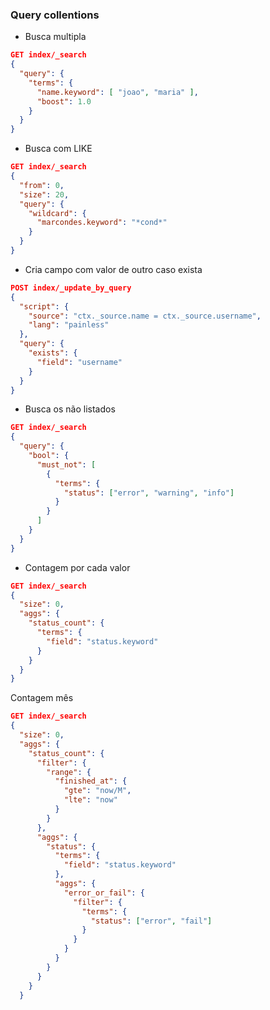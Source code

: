 ### Query collentions

- Busca multipla
```json
GET index/_search
{
  "query": {
    "terms": {
      "name.keyword": [ "joao", "maria" ],
      "boost": 1.0
    }
  }
}
```

- Busca com LIKE
```json
GET index/_search
{
  "from": 0, 
  "size": 20, 
  "query": {
    "wildcard": {
      "marcondes.keyword": "*cond*"
    }
  }
}
```

- Cria campo com valor de outro caso exista
```json
POST index/_update_by_query
{
  "script": {
    "source": "ctx._source.name = ctx._source.username",
    "lang": "painless"
  },
  "query": {
    "exists": {
      "field": "username"
    }
  }
}
```

- Busca os não listados
```json
GET index/_search
{
  "query": {
    "bool": {
      "must_not": [
        {
          "terms": {
            "status": ["error", "warning", "info"]
          }
        }
      ]
    }
  }
}
```
- Contagem por cada valor
```json
GET index/_search
{
  "size": 0,
  "aggs": {
    "status_count": {
      "terms": {
        "field": "status.keyword"
      }
    }
  }
}
```

Contagem mês
```json
GET index/_search
{
  "size": 0,
  "aggs": {
    "status_count": {
      "filter": {
        "range": {
          "finished_at": {
            "gte": "now/M",
            "lte": "now"
          }
        }
      },
      "aggs": {
        "status": {
          "terms": {
            "field": "status.keyword"
          },
          "aggs": {
            "error_or_fail": {
              "filter": {
                "terms": {
                  "status": ["error", "fail"]
                }
              }
            }
          }
        }
      }
    }
  }
  ```
```
